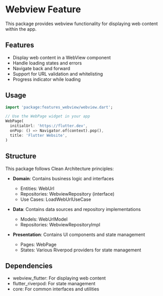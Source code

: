 # Webview Feature

This package provides webview functionality for displaying web content within the app.

## Features

- Display web content in a WebView component
- Handle loading states and errors
- Navigate back and forward
- Support for URL validation and whitelisting
- Progress indicator while loading

## Usage

```dart
import 'package:features_webview/webview.dart';

// Use the WebPage widget in your app
WebPage(
  initialUrl: 'https://flutter.dev',
  onPop: () => Navigator.of(context).pop(),
  title: 'Flutter Website',
)
```

## Structure

This package follows Clean Architecture principles:

- **Domain**: Contains business logic and interfaces
  - Entities: WebUrl
  - Repositories: WebviewRepository (interface)
  - Use Cases: LoadWebUrlUseCase

- **Data**: Contains data sources and repository implementations
  - Models: WebUrlModel
  - Repositories: WebviewRepositoryImpl

- **Presentation**: Contains UI components and state management
  - Pages: WebPage
  - States: Various Riverpod providers for state management

## Dependencies

- webview_flutter: For displaying web content
- flutter_riverpod: For state management
- core: For common interfaces and utilities
